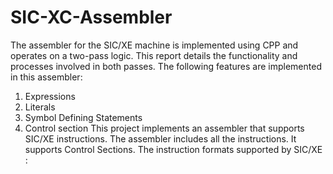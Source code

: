 # SIC-XC-Assembler
The assembler for the SIC/XE machine is implemented using CPP and operates
on a two-pass logic. This report details the functionality and processes involved
in both passes.
The following features are implemented in this assembler:
1. Expressions
2. Literals
3. Symbol Defining Statements
4. Control section
This project implements an assembler that supports SIC/XE instructions. The
assembler includes all the instructions. It supports Control Sections.
The instruction formats supported by SIC/XE :
